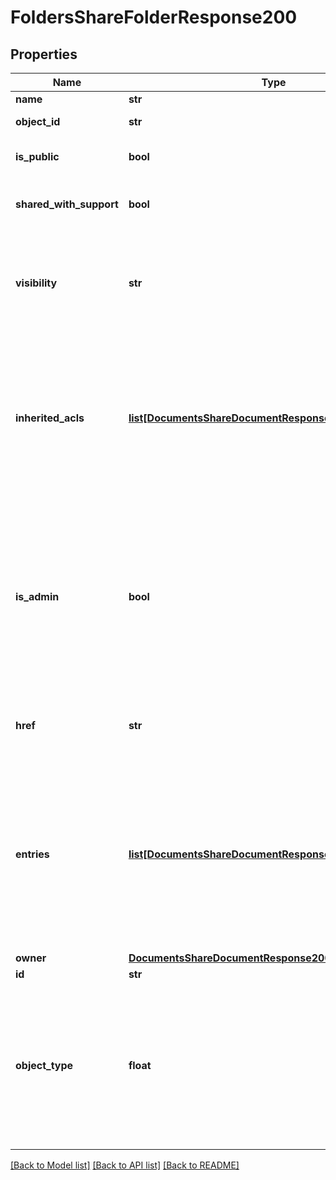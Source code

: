 # FoldersShareFolderResponse200

## Properties
Name | Type | Description | Notes
------------ | ------------- | ------------- | -------------
**name** | **str** | Not used | [optional] 
**object_id** | **str** | The ID of the object | [optional] 
**is_public** | **bool** | True if the object is public | [optional] 
**shared_with_support** | **bool** | True if the object is shared with support | [optional] 
**visibility** | **str** | A description string indicating whether the object is public or private | [optional] 
**inherited_acls** | [**list[DocumentsShareDocumentResponse200InheritedAcls]**](DocumentsShareDocumentResponse200InheritedAcls.md) | A list of parent objects from which this object inherits access       rights. Parent objects are currently always folders | [optional] 
**is_admin** | **bool** | True if the requesting user has RESHARE privileges on the object.      If set to false, entries that do not relate to the caller are removed from the output. | [optional] 
**href** | **str** | A URL referencing the API to get this structure | [optional] 
**entries** | [**list[DocumentsShareDocumentResponse200Entries1]**](DocumentsShareDocumentResponse200Entries1.md) | The current share entries for the object. Each share entry indicates      an entity that the object is shared with and the permissions granted to the entity | [optional] 
**owner** | [**DocumentsShareDocumentResponse200Owner1**](DocumentsShareDocumentResponse200Owner1.md) |  | [optional] 
**id** | **str** | Not used | [optional] 
**object_type** | **float** | Set to the value 1, indicating the the objectId indicates a document,       or 4, indicating that the objectId indicates a folder | [optional] 

[[Back to Model list]](../README.md#documentation-for-models) [[Back to API list]](../README.md#documentation-for-api-endpoints) [[Back to README]](../README.md)


